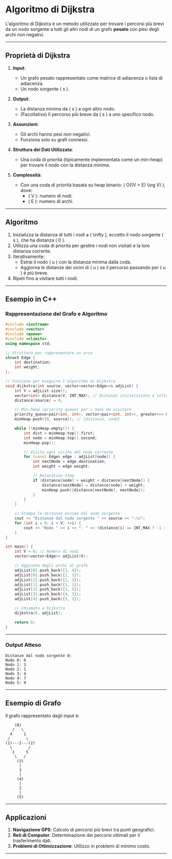 # **Algoritmo di Dijkstra**

L'algoritmo di Dijkstra è un metodo utilizzato per trovare i percorsi più brevi da un nodo sorgente a tutti gli altri nodi di un grafo **pesato** con pesi degli archi non negativi.

---

## **Proprietà di Dijkstra**

1. **Input**:
   - Un grafo pesato rappresentato come matrice di adiacenza o lista di adiacenza.
   - Un nodo sorgente \( s \).

2. **Output**:
   - La distanza minima da \( s \) a ogni altro nodo.
   - (Facoltativo) Il percorso più breve da \( s \) a uno specifico nodo.

3. **Assunzioni**:
   - Gli archi hanno pesi non negativi.
   - Funziona solo su grafi connessi.

4. **Struttura dei Dati Utilizzata**:
   - Una coda di priorità (tipicamente implementata come un min-heap) per trovare il nodo con la distanza minima.

5. **Complessità**:
   - Con una coda di priorità basata su heap binario: \( O((V + E) \log V) \), dove:
     - \( V \): numero di nodi.
     - \( E \): numero di archi.

---

## **Algoritmo**

1. Inizializza la distanza di tutti i nodi a \( \infty \), eccetto il nodo sorgente \( s \), che ha distanza \( 0 \).
2. Utilizza una coda di priorità per gestire i nodi non visitati e la loro distanza corrente.
3. Iterativamente:
   - Estrai il nodo \( u \) con la distanza minima dalla coda.
   - Aggiorna le distanze dei vicini di \( u \) se il percorso passando per \( u \) è più breve.
4. Ripeti fino a visitare tutti i nodi.

---

## **Esempio in C++**

### **Rappresentazione del Grafo e Algoritmo**

```cpp
#include <iostream>
#include <vector>
#include <queue>
#include <climits>
using namespace std;

// Struttura per rappresentare un arco
struct Edge {
    int destination;
    int weight;
};

// Funzione per eseguire l'algoritmo di Dijkstra
void dijkstra(int source, vector<vector<Edge>>& adjList) {
    int V = adjList.size();
    vector<int> distance(V, INT_MAX); // Distanze inizializzate a infinito
    distance[source] = 0;

    // Min-heap (priority queue) per i nodi da visitare
    priority_queue<pair<int, int>, vector<pair<int, int>>, greater<>> minHeap;
    minHeap.push({0, source}); // {distanza, nodo}

    while (!minHeap.empty()) {
        int dist = minHeap.top().first;
        int node = minHeap.top().second;
        minHeap.pop();

        // Visita ogni vicino del nodo corrente
        for (const Edge& edge : adjList[node]) {
            int nextNode = edge.destination;
            int weight = edge.weight;

            // Relaxation step
            if (distance[node] + weight < distance[nextNode]) {
                distance[nextNode] = distance[node] + weight;
                minHeap.push({distance[nextNode], nextNode});
            }
        }
    }

    // Stampa le distanze minime dal nodo sorgente
    cout << "Distanze dal nodo sorgente " << source << ":\n";
    for (int i = 0; i < V; ++i) {
        cout << "Nodo " << i << ": " << (distance[i] == INT_MAX ? -1 : distance[i]) << "\n";
    }
}

int main() {
    int V = 6; // Numero di nodi
    vector<vector<Edge>> adjList(V);

    // Aggiunta degli archi al grafo
    adjList[0].push_back({1, 4});
    adjList[0].push_back({2, 1});
    adjList[2].push_back({1, 2});
    adjList[1].push_back({3, 1});
    adjList[2].push_back({3, 5});
    adjList[3].push_back({4, 3});
    adjList[4].push_back({5, 2});

    // Chiamata a Dijkstra
    dijkstra(0, adjList);

    return 0;
}
```

---

### **Output Atteso**

```
Distanze dal nodo sorgente 0:
Nodo 0: 0
Nodo 1: 3
Nodo 2: 1
Nodo 3: 4
Nodo 4: 7
Nodo 5: 9
```

---

## **Esempio di Grafo**

Il grafo rappresentato dagli input è:

```
    (0)
   /   \
  4     1
 /       \
(1)---2---(2)
  \       /
   1     5
    \   /
     (3)
      |
      3
      |
     (4)
      |
      2
      |
     (5)
```

---

## **Applicazioni**

1. **Navigazione GPS**: Calcolo di percorsi più brevi tra punti geografici.
2. **Reti di Computer**: Determinazione dei percorsi ottimali per il trasferimento dati.
3. **Problemi di Ottimizzazione**: Utilizzo in problemi di minimo costo.

---